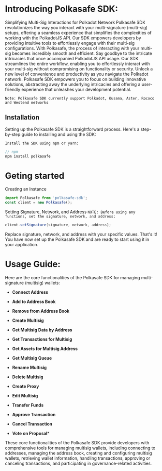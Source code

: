 # Introducing Polkasafe SDK: 
Simplifying Multi-Sig Interactions for Polkadot Network
Polkasafe SDK revolutionizes the way you interact with your multi-signature (multi-sig) setups, offering a seamless experience that simplifies the complexities of working with the PolkadotJS API. Our SDK empowers developers by providing intuitive tools to effortlessly engage with their multi-sig configurations.
With Polkasafe, the process of interacting with your multi-sig becomes incredibly smooth and efficient. Say goodbye to the intricate intricacies that once accompanied PolkadotJS API usage. Our SDK streamlines the entire workflow, enabling you to effortlessly interact with your multi-sig without compromising on functionality or security.
Unlock a new level of convenience and productivity as you navigate the Polkadot network. Polkasafe SDK empowers you to focus on building innovative solutions, abstracting away the underlying intricacies and offering a user-friendly experience that unleashes your development potential.

`Note: Polkasafe SDK currently support Polkadot, Kusama, Aster, Rococo and Westend networks`

## Installation

Setting up the Polkasafe SDK is a straightforward process. Here's a step-by-step guide to installing and using the SDK:


`Install the SDK using npm or yarn:`

```javascript
// npm
npm install polkasafe
```

# Geting started

Creating an Instance
```javascript
import Polkasafe from 'polkasafe-sdk';
const client = new Polkasafe();
```
Setting Signature, Network, and Address
`NOTE: Before using any functions, set the signature, network, and address:`

```javascript
client.setSignature(signature, network, address);
```

Replace signature, network, and address with your specific values.
That's it! You have now set up the Polkasafe SDK and are ready to start using it in your application.

# Usage Guide:
Here are the core functionalities of the Polkasafe SDK for managing multi-signature (multisig) wallets:

- **Connect Address**

- **Add to Address Book**

- **Remove from Address Book**

- **Create Multisig**

- **Get Multisig Data by Address**

- **Get Transactions for Multisig**

- **Get Assets for Multisig Address**

- **Get Multisig Queue**

- **Rename Multisig**

- **Delete Multisig**

- **Create Proxy**

- **Edit Multisig**

- **Transfer Funds**

- **Approve Transaction**

- **Cancel Transaction**

- **Vote on Proposal***


These core functionalities of the Polkasafe SDK provide developers with comprehensive tools for managing multisig wallets, including connecting to addresses, managing the address book, creating and configuring multisig wallets, retrieving wallet information, handling transactions, approving or canceling transactions, and participating in governance-related activities.
